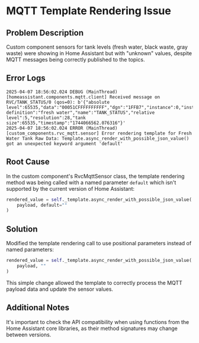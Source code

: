 # MQTT Template Rendering Issue

## Problem Description
Custom component sensors for tank levels (fresh water, black waste, gray waste) were showing in Home Assistant but with "unknown" values, despite MQTT messages being correctly published to the topics.

## Error Logs
```
2025-04-07 18:56:02.024 DEBUG (MainThread) [homeassistant.components.mqtt.client] Received message on RVC/TANK_STATUS/0 (qos=0): b'{"absolute level":65535,"data":"00051CFFFFFFFFFF","dgn":"1FFB7","instance":0,"instance definition":"fresh water","name":"TANK_STATUS","relative level":5,"resolution":28,"tank size":65535,"timestamp":"1744066562.076316"}'
2025-04-07 18:56:02.024 ERROR (MainThread) [custom_components.rvc_mqtt.sensor] Error rendering template for Fresh Water Tank Raw Data: Template.async_render_with_possible_json_value() got an unexpected keyword argument 'default'
```

## Root Cause
In the custom component's RvcMqttSensor class, the template rendering method was being called with a named parameter `default` which isn't supported by the current version of Home Assistant:

```python
rendered_value = self._template.async_render_with_possible_json_value(
    payload, default=""
)
```

## Solution
Modified the template rendering call to use positional parameters instead of named parameters:

```python
rendered_value = self._template.async_render_with_possible_json_value(
    payload, ""
)
```

This simple change allowed the template to correctly process the MQTT payload data and update the sensor values.

## Additional Notes
It's important to check the API compatibility when using functions from the Home Assistant core libraries, as their method signatures may change between versions.
